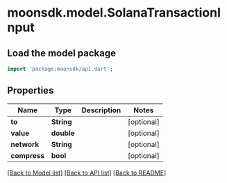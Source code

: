 # moonsdk.model.SolanaTransactionInput

## Load the model package

```dart
import 'package:moonsdk/api.dart';
```

## Properties

| Name         | Type       | Description | Notes       |
| ------------ | ---------- | ----------- | ----------- |
| **to**       | **String** |             | \[optional] |
| **value**    | **double** |             | \[optional] |
| **network**  | **String** |             | \[optional] |
| **compress** | **bool**   |             | \[optional] |

[\[Back to Model list\]](./#documentation-for-models) [\[Back to API list\]](./#documentation-for-api-endpoints) [\[Back to README\]](./)
